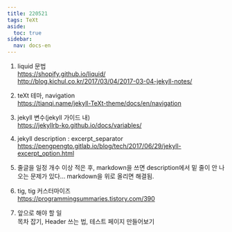 ```yaml
---
title: 220521
tags: TeXt
aside:
  toc: true
sidebar:
  nav: docs-en
---
```


1) liquid 문법   
https://shopify.github.io/liquid/   
http://blog.kichul.co.kr/2017/03/04/2017-03-04-jekyll-notes/   

2) teXt 테마, navigation   
https://tianqi.name/jekyll-TeXt-theme/docs/en/navigation   

3) jekyll 변수(jekyll 가이드 내)   
https://jekyllrb-ko.github.io/docs/variables/   

4) jekyll description : excerpt_separator    
https://pengpengto.gitlab.io/blog/tech/2017/06/29/jekyll-excerpt_option.html    

5) 줄글을 일정 개수 이상 적은 후, markdown을 쓰면 description에서 밑 줄이 안 나오는 문제가 있다... markdown을 위로 올리면 해결됨.   
   
6) tig, tig 커스터마이즈   
https://programmingsummaries.tistory.com/390   

7) 앞으로 해야 할 일   
목차 잡기, Header 쓰는 법, 테스트 페이지 만들어보기   